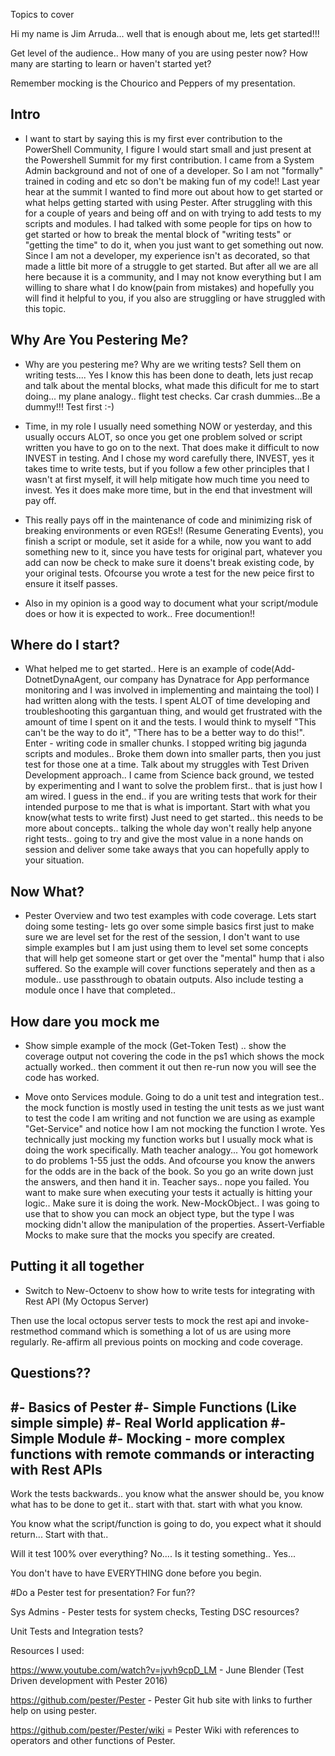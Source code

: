 
Topics to cover

Hi my name is Jim Arruda... well that is enough about me, lets get started!!!

Get level of the audience..  How many of you are using pester now?  How many are starting to learn or haven't started yet?  

Remember mocking is the Chourico and Peppers of my presentation.

## **Intro**
 - I want to start by saying this is my first ever contribution to the PowerShell Community, I figure I would start small and just present at the Powershell Summit for my first contribution.  I came from a System Admin background and not of one of a developer.  So I am not "formally" trained in coding and etc so don't be making fun of my code!!  Last year hear at the summit I wanted to find more out about how to get started or what helps getting started with using Pester.  After struggling with this for a couple of years and being off and on with trying to add tests to my scripts and modules.  I had talked with some people for tips on how to get started or how to break the mental block of "writing tests" or "getting the time" to do it, when you just want to get something out now.  Since I am not a developer, my experience isn't as decorated, so that made a little bit more of a struggle to get started.  But after all we are all here because it is a community, and I may not know everything but I am willing to share what I do know(pain from mistakes) and hopefully you will find it helpful to you, if you also are struggling or have struggled with this topic.

## **Why Are You Pestering Me?**
- Why are you pestering me? Why are we writing tests? Sell them on writing tests.... Yes I know this has been done to death, lets just recap and talk about the mental blocks, what made this dificult for me to start doing... my plane analogy.. flight test checks. Car crash dummies...Be a dummy!!! Test first :-)
 
- Time, in my role I usually need something NOW or yesterday, and this usually occurs ALOT, so once you get one problem solved or script written you have to go on to the next.  That does make it difficult to now INVEST in testing.  And I chose my word carefully there, INVEST, yes it takes time to write tests, but if you follow a few other principles that I wasn't at first myself, it will help mitigate how much time you need to invest. Yes it does make more time, but in the end that investment will pay off.

- This really pays off in the maintenance of code and minimizing risk of breaking environments or even RGEs!! (Resume Generating Events), you finish a script or module, set it aside for a while, now you want to add something new to it, since you have tests for original part, whatever you add can now be check to make sure it doens't break existing code, by your original tests.  Ofcourse you wrote a test for the new peice first to ensure it itself passes.

- Also in my opinion is a good way to document what your script/module does or how it is expected to work.. Free documention!!
 




## **Where do I start?**
- What helped me to get started..  Here is an example of code(Add-DotnetDynaAgent, our company has Dynatrace for App performance monitoring and I was involved in implementing and maintaing the tool) I had written along with the tests.  I spent ALOT of time developing and troubleshooting this gargantuan thing, and would get frustrated with the amount of time I spent on it and the tests.  I would think to myself "This can't be the way to do it", "There has to be a better way to do this!".  Enter - writing code in smaller chunks.  I stopped writing big jagunda scripts and modules.. Broke them down into smaller parts, then you just test for those one at a time.  Talk about my struggles with Test Driven Development approach..  I came from Science back ground, we tested by experimenting and I want to solve the problem first.. that is just how I am wired.  I guess in the end.. if you are writing tests that work for their intended purpose to me that is what is important.   Start with what you know(what tests to write first) Just need to get started.. this needs to be more about concepts.. talking the whole day won't really help anyone right tests.. going to try and give the most value in a none hands on session and deliver some take aways that you can hopefully apply to your situation.


## **Now What?**
- Pester Overview and two test examples with code coverage.  Lets start doing some testing- lets go over some simple basics first just to make sure we are level set for the rest of the session, I don't want to use simple examples but I am just using them to level set some concepts that will help get someone start or get over the "mental" hump that i also suffered.  So the example will cover functions seperately and then as a module.. use passthrough to obatain outputs.  Also include testing a module once I have that completed..


## **How dare you mock me**
 -  Show simple example of the mock (Get-Token Test) .. show the coverage output not covering the code in the ps1 which shows the mock actually worked.. then comment it out then re-run now you will see the code has worked.  

 -  Move onto Services module.  Going to do a unit test and integration test.. the mock function is mostly used in testing the unit tests as we just want to test the code I am writing and not function we are using as example "Get-Service" and notice how I am not mocking the function I wrote. Yes technically just mocking my function works but I usually mock what is doing the work specifically.  Math teacher analogy... You got homework to do problems 1-55 just the odds.  And ofcourse you know the anwers for the odds are in the back of the book.  So you go an write down just the answers, and then hand it in.  Teacher says.. nope you failed.  You want to make sure when executing your tests
it actually is hitting your logic.. Make sure it is doing the work.  New-MockObject.. I was going to use that to show you can mock an object type, but the type I was mocking didn't allow the manipulation of the properties. Assert-Verfiable Mocks to make sure that the mocks you specify are created.

## **Putting it all together**

- Switch to New-Octoenv to show how to write tests for integrating with Rest API (My Octopus Server)

Then use the local octopus server tests to mock the rest api and invoke-restmethod command which is something a lot of us are using more regularly.  Re-affirm all previous points on mocking and code coverage.

## **Questions??** 



#- Basics of Pester
#- Simple Functions (Like simple simple)
#- Real World application
#- Simple Module
#- Mocking - more complex functions with remote commands or interacting with Rest APIs
- 

Work the tests backwards.. you know what the answer should be, you know what has to be done to get it..
start with that.  start with what you know.

You know what the script/function is going to do, you expect what it should return... Start with that..

Will it test 100% over everything?  No....  Is it testing something.. Yes...

You don't have to have EVERYTHING done before you begin.

#Do a Pester test for presentation?  For fun??

Sys Admins - Pester tests for system checks, Testing DSC resources?

Unit Tests and Integration tests?

Resources I used:

https://www.youtube.com/watch?v=jvvh9cpD_LM - June Blender (Test Driven development with Pester 2016)

https://github.com/pester/Pester - Pester Git hub site with links to further help on using pester.

https://github.com/pester/Pester/wiki = Pester Wiki with references to operators and other functions of Pester.







